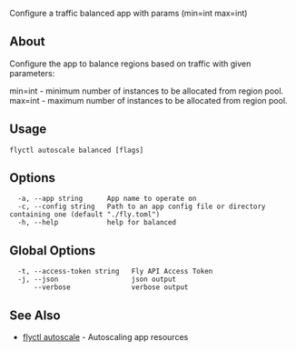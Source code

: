 <p class="font-medium tracking-tight text-gray-400 text-lg -mt-4 mb-9 pb-5 border-b">
  Configure a traffic balanced app with params (min=int max=int)
</p>

## About

Configure the app to balance regions based on traffic with given parameters:

min=int - minimum number of instances to be allocated from region pool.
max=int - maximum number of instances to be allocated from region pool.

## Usage

~~~
flyctl autoscale balanced [flags]
~~~

## Options

~~~
  -a, --app string      App name to operate on
  -c, --config string   Path to an app config file or directory containing one (default "./fly.toml")
  -h, --help            help for balanced
~~~

## Global Options

~~~
  -t, --access-token string   Fly API Access Token
  -j, --json                  json output
      --verbose               verbose output
~~~

## See Also

* [flyctl autoscale](/docs/flyctl/autoscale/)	 - Autoscaling app resources

